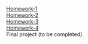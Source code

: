 [Homework-1](https://github.com/Ruslan-lion/genius-homework/tree/main/homework-1)<br>
[Homework-2](https://github.com/Ruslan-lion/genius-homework/tree/main/homework-2)<br>
[Homework-3](https://github.com/Ruslan-lion/genius-homework/tree/main/homework-3)<br>
[Homework-4](https://github.com/Ruslan-lion/genius-homework/tree/main/homework-4)<br>
Final project (to be completed)
